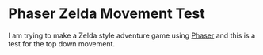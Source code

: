 # Phaser Zelda Movement Test

I am trying to make a Zelda style adventure game using [Phaser](https://phaser.io) and this is a test for the top down movement.
